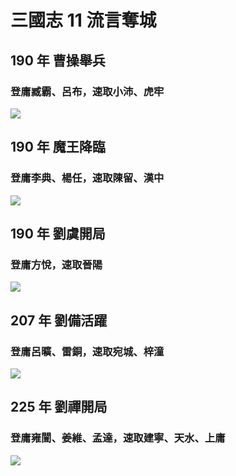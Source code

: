 # 三國志 11 流言奪城
## 190 年 曹操舉兵
### 登庸臧霸、呂布，速取小沛、虎牢
![](https://reganlu007.github.io/san11/190CaoCaoGetXiaoPeiHuLao.jpg)

## 190 年 魔王降臨
### 登庸李典、楊任，速取陳留、漢中
![](https://reganlu007.github.io/san11/190DongZhuoGetChenLiuHanZhong.jpg)

## 190 年 劉虞開局
### 登庸方悅，速取晉陽
![](https://reganlu007.github.io/san11/190LiuYuGetJinYang.jpg)

## 207 年 劉備活躍
### 登庸呂曠、雷銅，速取宛城、梓潼
![](https://reganlu007.github.io/san11/207LiuBeiGetZiTongWan.jpg)

## 225 年 劉禪開局
### 登庸雍闓、姜維、孟達，速取建寧、天水、上庸
![](https://reganlu007.github.io/san11/225LiuChanGetJianNingTianShuiShangYung.jpg)
